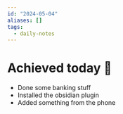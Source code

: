 ```yaml
---
id: "2024-05-04"
aliases: []
tags:
  - daily-notes
---
```


# Achieved today 🎉

- Done some banking stuff
- Installed the obsidian plugin
- Added something from the phone